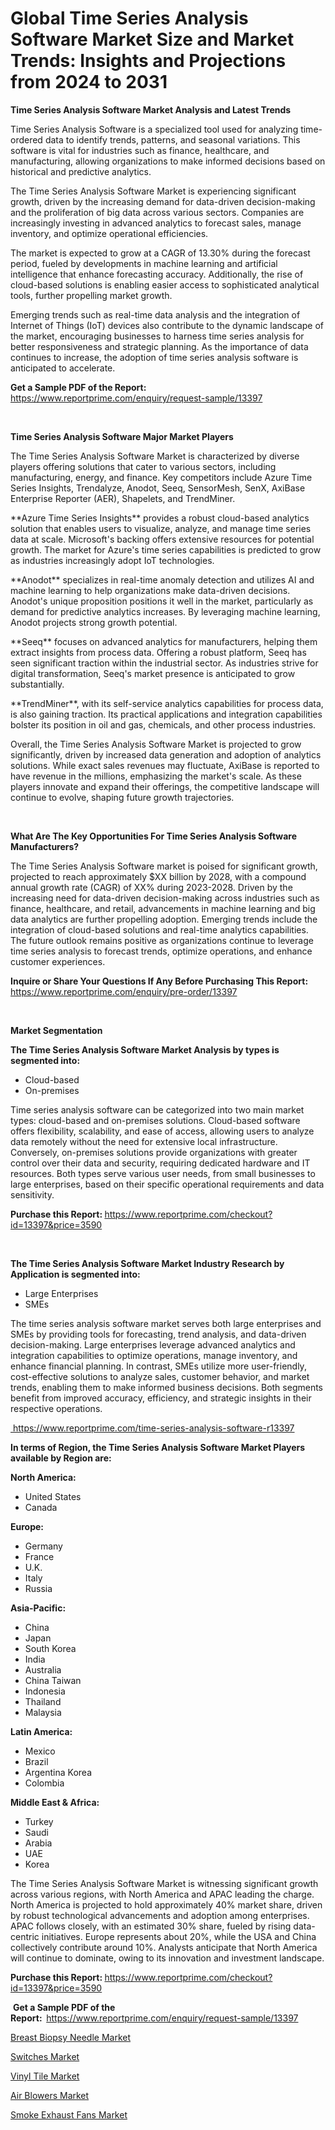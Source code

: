 <p><h1>Global Time Series Analysis Software Market Size and Market Trends: Insights and Projections from 2024 to 2031</h1></p><p><strong>Time Series Analysis Software Market Analysis and Latest Trends</strong></p>
<p><p>Time Series Analysis Software is a specialized tool used for analyzing time-ordered data to identify trends, patterns, and seasonal variations. This software is vital for industries such as finance, healthcare, and manufacturing, allowing organizations to make informed decisions based on historical and predictive analytics.</p><p>The Time Series Analysis Software Market is experiencing significant growth, driven by the increasing demand for data-driven decision-making and the proliferation of big data across various sectors. Companies are increasingly investing in advanced analytics to forecast sales, manage inventory, and optimize operational efficiencies. </p><p>The market is expected to grow at a CAGR of 13.30% during the forecast period, fueled by developments in machine learning and artificial intelligence that enhance forecasting accuracy. Additionally, the rise of cloud-based solutions is enabling easier access to sophisticated analytical tools, further propelling market growth. </p><p>Emerging trends such as real-time data analysis and the integration of Internet of Things (IoT) devices also contribute to the dynamic landscape of the market, encouraging businesses to harness time series analysis for better responsiveness and strategic planning. As the importance of data continues to increase, the adoption of time series analysis software is anticipated to accelerate.</p></p>
<p><strong>Get a Sample PDF of the Report:&nbsp;</strong> <a href="https://www.reportprime.com/enquiry/request-sample/13397?utm_campaign=1879&utm_medium=2&utm_source=Github&utm_content=ia&utm_term=25122024&utm_id=time-series-analysis-software">https://www.reportprime.com/enquiry/request-sample/13397</a></p>
<p>&nbsp;</p>
<p><strong>Time Series Analysis Software Major Market Players</strong></p>
<p><p>The Time Series Analysis Software Market is characterized by diverse players offering solutions that cater to various sectors, including manufacturing, energy, and finance. Key competitors include Azure Time Series Insights, Trendalyze, Anodot, Seeq, SensorMesh, SenX, AxiBase Enterprise Reporter (AER), Shapelets, and TrendMiner.</p><p>**Azure Time Series Insights** provides a robust cloud-based analytics solution that enables users to visualize, analyze, and manage time series data at scale. Microsoft's backing offers extensive resources for potential growth. The market for Azure's time series capabilities is predicted to grow as industries increasingly adopt IoT technologies.</p><p>**Anodot** specializes in real-time anomaly detection and utilizes AI and machine learning to help organizations make data-driven decisions. Anodot's unique proposition positions it well in the market, particularly as demand for predictive analytics increases. By leveraging machine learning, Anodot projects strong growth potential.</p><p>**Seeq** focuses on advanced analytics for manufacturers, helping them extract insights from process data. Offering a robust platform, Seeq has seen significant traction within the industrial sector. As industries strive for digital transformation, Seeq's market presence is anticipated to grow substantially.</p><p>**TrendMiner**, with its self-service analytics capabilities for process data, is also gaining traction. Its practical applications and integration capabilities bolster its position in oil and gas, chemicals, and other process industries.</p><p>Overall, the Time Series Analysis Software Market is projected to grow significantly, driven by increased data generation and adoption of analytics solutions. While exact sales revenues may fluctuate, AxiBase is reported to have revenue in the millions, emphasizing the market's scale. As these players innovate and expand their offerings, the competitive landscape will continue to evolve, shaping future growth trajectories.</p></p>
<p>&nbsp;</p>
<p><strong>What Are The Key Opportunities For Time Series Analysis Software Manufacturers?</strong></p>
<p><p>The Time Series Analysis Software market is poised for significant growth, projected to reach approximately $XX billion by 2028, with a compound annual growth rate (CAGR) of XX% during 2023-2028. Driven by the increasing need for data-driven decision-making across industries such as finance, healthcare, and retail, advancements in machine learning and big data analytics are further propelling adoption. Emerging trends include the integration of cloud-based solutions and real-time analytics capabilities. The future outlook remains positive as organizations continue to leverage time series analysis to forecast trends, optimize operations, and enhance customer experiences.</p></p>
<p><strong>Inquire or Share Your Questions If Any Before Purchasing This Report:</strong> <a href="https://www.reportprime.com/enquiry/pre-order/13397?utm_campaign=1879&utm_medium=2&utm_source=Github&utm_content=ia&utm_term=25122024&utm_id=time-series-analysis-software">https://www.reportprime.com/enquiry/pre-order/13397</a></p>
<p>&nbsp;</p>
<p><strong>Market Segmentation</strong></p>
<p><strong>The Time Series Analysis Software Market Analysis by types is segmented into:</strong></p>
<p><ul><li>Cloud-based</li><li>On-premises</li></ul></p>
<p><p>Time series analysis software can be categorized into two main market types: cloud-based and on-premises solutions. Cloud-based software offers flexibility, scalability, and ease of access, allowing users to analyze data remotely without the need for extensive local infrastructure. Conversely, on-premises solutions provide organizations with greater control over their data and security, requiring dedicated hardware and IT resources. Both types serve various user needs, from small businesses to large enterprises, based on their specific operational requirements and data sensitivity.</p></p>
<p><strong>Purchase this Report:&nbsp;</strong><a href="https://www.reportprime.com/checkout?id=13397&price=3590&utm_campaign=1879&utm_medium=2&utm_source=Github&utm_content=ia&utm_term=25122024&utm_id=time-series-analysis-software">https://www.reportprime.com/checkout?id=13397&price=3590</a></p>
<p>&nbsp;</p>
<p><strong>The Time Series Analysis Software Market Industry Research by Application is segmented into:</strong></p>
<p><ul><li>Large Enterprises</li><li>SMEs</li></ul></p>
<p><p>The time series analysis software market serves both large enterprises and SMEs by providing tools for forecasting, trend analysis, and data-driven decision-making. Large enterprises leverage advanced analytics and integration capabilities to optimize operations, manage inventory, and enhance financial planning. In contrast, SMEs utilize more user-friendly, cost-effective solutions to analyze sales, customer behavior, and market trends, enabling them to make informed business decisions. Both segments benefit from improved accuracy, efficiency, and strategic insights in their respective operations.</p></p>
<p><a href="https://www.reportprime.com/time-series-analysis-software-r13397?utm_campaign=1879&utm_medium=2&utm_source=Github&utm_content=ia&utm_term=25122024&utm_id=time-series-analysis-software">&nbsp;https://www.reportprime.com/time-series-analysis-software-r13397</a></p>
<p><strong>In terms of Region, the Time Series Analysis Software Market Players available by Region are:</strong></p>
<p>
    <p> <strong> North America: </strong>
        <ul>
            <li>United States</li>
            <li>Canada</li>
        </ul>
        </p> 
    <p> <strong> Europe: </strong>
        <ul>
            <li>Germany</li>
            <li>France</li>
            <li>U.K.</li>
            <li>Italy</li>
            <li>Russia</li>
        </ul>
        </p> 
    <p> <strong> Asia-Pacific: </strong>
        <ul>
            <li>China</li>
            <li>Japan</li>
            <li>South Korea</li>
            <li>India</li>
            <li>Australia</li>
            <li>China Taiwan</li>
            <li>Indonesia</li>
            <li>Thailand</li>
            <li>Malaysia</li>
        </ul>
        </p> 
    <p> <strong> Latin America: </strong>
        <ul>
            <li>Mexico</li>
            <li>Brazil</li>
            <li>Argentina Korea</li>
            <li>Colombia</li>
        </ul>
        </p> 
    <p> <strong> Middle East & Africa: </strong>
        <ul>
            <li>Turkey</li>
            <li>Saudi</li>
            <li>Arabia</li>
            <li>UAE</li>
            <li>Korea</li>
        </ul>
    </p>
    </p>
<p><p>The Time Series Analysis Software Market is witnessing significant growth across various regions, with North America and APAC leading the charge. North America is projected to hold approximately 40% market share, driven by robust technological advancements and adoption among enterprises. APAC follows closely, with an estimated 30% share, fueled by rising data-centric initiatives. Europe represents about 20%, while the USA and China collectively contribute around 10%. Analysts anticipate that North America will continue to dominate, owing to its innovation and investment landscape.</p></p>
<p><strong>Purchase this Report: </strong><a href="https://www.reportprime.com/checkout?id=13397&price=3590&utm_campaign=1879&utm_medium=2&utm_source=Github&utm_content=ia&utm_term=25122024&utm_id=time-series-analysis-software">https://www.reportprime.com/checkout?id=13397&price=3590</a></p>
<p>&nbsp;<strong>Get a Sample PDF of the Report:&nbsp;&nbsp;</strong><a href="https://www.reportprime.com/enquiry/request-sample/13397?utm_campaign=1879&utm_medium=2&utm_source=Github&utm_content=ia&utm_term=25122024&utm_id=time-series-analysis-software">https://www.reportprime.com/enquiry/request-sample/13397</a></p>
<p><strong></strong></p>
<p><p><a href="https://www.linkedin.com/pulse/report-covers-breast-biopsy-needle-market-basisof-value-segmentation-ddwmf?utm_campaign=1879&utm_medium=2&utm_source=Github&utm_content=ia&utm_term=25122024&utm_id=time-series-analysis-software">Breast Biopsy Needle Market</a></p><p><a href="https://www.linkedin.com/pulse/switches-market-evolution-key-trends-regional-dynamics-2024-2031-w5xif?utm_campaign=1879&utm_medium=2&utm_source=Github&utm_content=ia&utm_term=25122024&utm_id=time-series-analysis-software">Switches Market</a></p><p><a href="https://www.linkedin.com/pulse/investor-insights-vinyl-tile-market-projected-cagr-117-0cifc?utm_campaign=1879&utm_medium=2&utm_source=Github&utm_content=ia&utm_term=25122024&utm_id=time-series-analysis-software">Vinyl Tile Market</a></p><p><a href="https://www.linkedin.com/pulse/global-air-blowers-market-share-growth-opportunities-growing-yckrf?utm_campaign=1879&utm_medium=2&utm_source=Github&utm_content=ia&utm_term=25122024&utm_id=time-series-analysis-software">Air Blowers Market</a></p><p><a href="https://www.linkedin.com/pulse/market-trends-growth-smoke-exhaust-fans-industry-111-cagr-jotqf?utm_campaign=1879&utm_medium=2&utm_source=Github&utm_content=ia&utm_term=25122024&utm_id=time-series-analysis-software">Smoke Exhaust Fans Market</a></p></p>